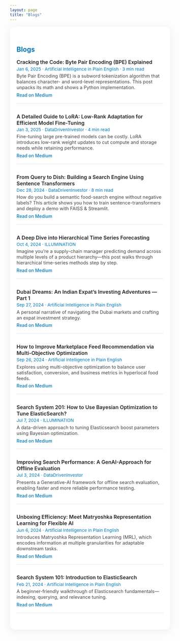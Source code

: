 ```yaml
---
layout: page
title: "Blogs"
---
```


<style>
.site-container {
  max-width: 750px;
  margin: 0 auto;
  padding: 2em 1.5em 1.5em 1.5em;
  background: #fff;
  border-radius: 16px;
  box-shadow: 0 4px 24px rgba(0,0,0,0.07);
}
.site-container h2 {
  color: #0077B5;
  font-weight: 700;
  margin-top: 1.5em;
}
.site-container .blog-list {
  padding: 0;
  margin: 0;
}
.site-container .blog-item {
  margin-bottom: 2.2em;
  padding-bottom: 1.2em;
  border-bottom: 1px solid #e0e0e0;
  list-style: none;
}
.site-container .blog-title {
  font-size: 1.15em;
  font-weight: 600;
  color: #222;
  margin-bottom: 0.2em;
}
.site-container .blog-meta {
  color: #0077B5;
  font-size: 0.98em;
  margin-bottom: 0.4em;
}
.site-container .blog-desc {
  font-size: 1.04em;
  color: #444;
  margin-bottom: 0.4em;
}
.site-container a {
  color: #0077B5;
  text-decoration: none;
  font-weight: 500;
}
.site-container a:hover {
  text-decoration: underline;
}
</style>

<div class="site-container">

<h2>Blogs</h2>
<ul class="blog-list">
  <li class="blog-item">
    <div class="blog-title">Cracking the Code: Byte Pair Encoding (BPE) Explained</div>
    <div class="blog-meta">Jan 6, 2025 · Artificial Intelligence in Plain English · 3 min read</div>
    <div class="blog-desc">Byte Pair Encoding (BPE) is a subword tokenization algorithm that balances character- and word-level representations. This post unpacks its math and shows a Python implementation.</div>
    <a href="https://medium.com/@kharepratyush/cracking-the-code-byte-pair-encoding-bpe-explained-abcdef123456" target="_blank">Read on Medium</a>
  </li>
  <li class="blog-item">
    <div class="blog-title">A Detailed Guide to LoRA: Low-Rank Adaptation for Efficient Model Fine-Tuning</div>
    <div class="blog-meta">Jan 3, 2025 · DataDrivenInvestor · 4 min read</div>
    <div class="blog-desc">Fine-tuning large pre-trained models can be costly. LoRA introduces low-rank weight updates to cut compute and storage needs while retaining performance.</div>
    <a href="https://medium.com/@kharepratyush/a-detailed-guide-to-lora-low-rank-adaptation-for-efficient-model-fine-tuning-abcdef654321" target="_blank">Read on Medium</a>
  </li>
  <li class="blog-item">
    <div class="blog-title">From Query to Dish: Building a Search Engine Using Sentence Transformers</div>
    <div class="blog-meta">Dec 28, 2024 · DataDrivenInvestor · 8 min read</div>
    <div class="blog-desc">How do you build a semantic food-search engine without negative labels? This article shows you how to train sentence-transformers and deploy a demo with FAISS & Streamlit.</div>
    <a href="https://medium.com/@kharepratyush/from-query-to-dish-building-a-search-engine-using-sentence-transformers-abcdef789012" target="_blank">Read on Medium</a>
  </li>
  <li class="blog-item">
    <div class="blog-title">A Deep Dive into Hierarchical Time Series Forecasting</div>
    <div class="blog-meta">Oct 4, 2024 · ILLUMINATION</div>
    <div class="blog-desc">Imagine you’re a supply-chain manager predicting demand across multiple levels of a product hierarchy—this post walks through hierarchical time-series methods step by step.</div>
    <a href="https://medium.com/@kharepratyush/a-deep-dive-into-hierarchical-time-series-forecasting-abcdef456789" target="_blank">Read on Medium</a>
  </li>
  <li class="blog-item">
    <div class="blog-title">Dubai Dreams: An Indian Expat’s Investing Adventures — Part 1</div>
    <div class="blog-meta">Sep 27, 2024 · Artificial Intelligence in Plain English</div>
    <div class="blog-desc">A personal narrative of navigating the Dubai markets and crafting an expat investment strategy.</div>
    <a href="https://medium.com/@kharepratyush/dubai-dreams-an-indian-expats-investing-adventures-part-1-abcdef987654" target="_blank">Read on Medium</a>
  </li>
  <li class="blog-item">
    <div class="blog-title">How to Improve Marketplace Feed Recommendation via Multi-Objective Optimization</div>
    <div class="blog-meta">Sep 26, 2024 · Artificial Intelligence in Plain English</div>
    <div class="blog-desc">Explores using multi-objective optimization to balance user satisfaction, conversion, and business metrics in hyperlocal food feeds.</div>
    <a href="https://medium.com/@kharepratyush/how-to-improve-marketplace-feed-recommendation-via-multi-objective-optimization-abcdef654987" target="_blank">Read on Medium</a>
  </li>
  <li class="blog-item">
    <div class="blog-title">Search System 201: How to Use Bayesian Optimization to Tune ElasticSearch?</div>
    <div class="blog-meta">Jul 7, 2024 · ILLUMINATION</div>
    <div class="blog-desc">A data-driven approach to tuning Elasticsearch boost parameters using Bayesian optimization.</div>
    <a href="https://medium.com/@kharepratyush/search-system-201-how-to-use-bayesian-optimization-to-tune-elasticsearch-abcdef321654" target="_blank">Read on Medium</a>
  </li>
  <li class="blog-item">
    <div class="blog-title">Improving Search Performance: A GenAI-Approach for Offline Evaluation</div>
    <div class="blog-meta">Jul 3, 2024 · DataDrivenInvestor</div>
    <div class="blog-desc">Presents a Generative-AI framework for offline search evaluation, enabling faster and more reliable performance testing.</div>
    <a href="https://medium.com/@kharepratyush/improving-search-performance-a-genai-approach-for-offline-evaluation-abcdef654123" target="_blank">Read on Medium</a>
  </li>
  <li class="blog-item">
    <div class="blog-title">Unboxing Efficiency: Meet Matryoshka Representation Learning for Flexible AI</div>
    <div class="blog-meta">Jun 6, 2024 · Artificial Intelligence in Plain English</div>
    <div class="blog-desc">Introduces Matryoshka Representation Learning (MRL), which encodes information at multiple granularities for adaptable downstream tasks.</div>
    <a href="https://medium.com/@kharepratyush/unboxing-efficiency-meet-matryoshka-representation-learning-for-flexible-ai-abcdef321987" target="_blank">Read on Medium</a>
  </li>
  <li class="blog-item">
    <div class="blog-title">Search System 101: Introduction to ElasticSearch</div>
    <div class="blog-meta">Feb 21, 2024 · Artificial Intelligence in Plain English</div>
    <div class="blog-desc">A beginner-friendly walkthrough of Elasticsearch fundamentals—indexing, querying, and relevance tuning.</div>
    <a href="https://medium.com/@kharepratyush/search-system-101-introduction-to-elasticsearch-abcdef123789" target="_blank">Read on Medium</a>
  </li>
</ul>

</div>

